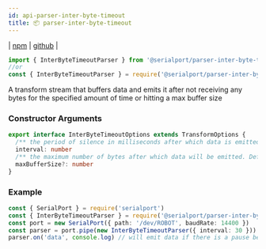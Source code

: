 ```yaml
---
id: api-parser-inter-byte-timeout
title: 📦 parser-inter-byte-timeout
---
```

| [npm](https://www.npmjs.com/package/@serialport/parser-inter-byte-timeout) | [github](https://github.com/serialport/node-serialport/tree/master/packages/parser-inter-byte-timeout) |

```ts
import { InterByteTimeoutParser } from '@serialport/parser-inter-byte-timeout'
//or
const { InterByteTimeoutParser } = require('@serialport/parser-inter-byte-timeout')
```

A transform stream that buffers data and emits it after not receiving any bytes for the specified amount of time or hitting a max buffer size

### Constructor Arguments

```ts
export interface InterByteTimeoutOptions extends TransformOptions {
  /** the period of silence in milliseconds after which data is emitted */
  interval: number
  /** the maximum number of bytes after which data will be emitted. Defaults to 65536 */
  maxBufferSize?: number
}
```

### Example

```ts
const { SerialPort } = require('serialport')
const { InterByteTimeoutParser } = require('@serialport/parser-inter-byte-timeout')
const port = new SerialPort({ path: '/dev/ROBOT', baudRate: 14400 })
const parser = port.pipe(new InterByteTimeoutParser({ interval: 30 }))
parser.on('data', console.log) // will emit data if there is a pause between packets of at least 30ms
```
